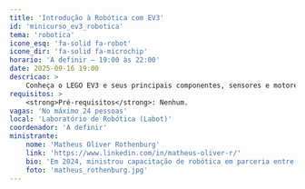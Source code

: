 ```yaml
---
title: 'Introdução à Robótica com EV3'
id: 'minicurso_ev3_robotica'
tema: 'robotica'
icone_esq: 'fa-solid fa-robot'
icone_dir: 'fa-solid fa-microchip'
horario: 'A definir – 19:00 às 22:00'
date: 2025-09-16 19:00
descricao: >
    Conheça o LEGO EV3 e seus principais componentes, sensores e motores. Explore a interface do EV3 Classroom e aprenda conceitos básicos de robótica em um ambiente prático e colaborativo.
requisitos: >
    <strong>Pré-requisitos</strong>: Nenhum.
vagas: 'No máximo 24 pessoas'
local: 'Laboratório de Robótica (Labot)'
coordenador: 'A definir'
ministrante:
    nome: 'Matheus Oliver Rothenburg'
    link: 'https://www.linkedin.com/in/matheus-oliver-r/'
    bio: 'Em 2024, ministrou capacitação de robótica em parceria entre a UDESC e a Prefeitura de Caçador. Possui experiência prática no ensino de conceitos de robótica utilizando EV3.'
    foto: 'matheus_rothenburg.jpg'
---
```

